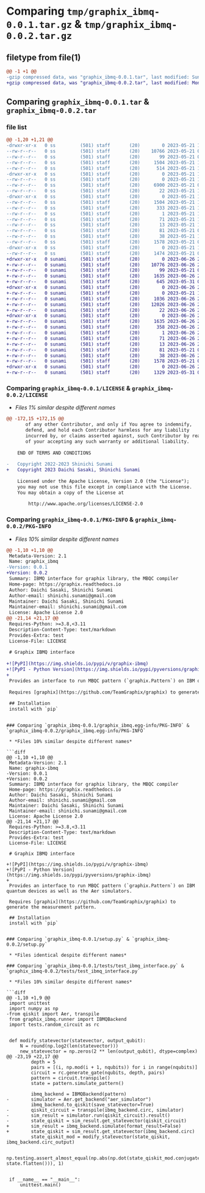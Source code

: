 # Comparing `tmp/graphix_ibmq-0.0.1.tar.gz` & `tmp/graphix_ibmq-0.0.2.tar.gz`

## filetype from file(1)

```diff
@@ -1 +1 @@
-gzip compressed data, was "graphix_ibmq-0.0.1.tar", last modified: Sun May 21 18:37:08 2023, max compression
+gzip compressed data, was "graphix_ibmq-0.0.2.tar", last modified: Mon Jun 26 21:36:57 2023, max compression
```

## Comparing `graphix_ibmq-0.0.1.tar` & `graphix_ibmq-0.0.2.tar`

### file list

```diff
@@ -1,20 +1,21 @@
-drwxr-xr-x   0 ss         (501) staff       (20)        0 2023-05-21 18:37:08.921570 graphix_ibmq-0.0.1/
--rw-r--r--   0 ss         (501) staff       (20)    10766 2023-05-21 09:43:10.000000 graphix_ibmq-0.0.1/LICENSE
--rw-r--r--   0 ss         (501) staff       (20)       99 2023-05-21 09:43:10.000000 graphix_ibmq-0.0.1/MANIFEST.in
--rw-r--r--   0 ss         (501) staff       (20)     1504 2023-05-21 18:37:08.921216 graphix_ibmq-0.0.1/PKG-INFO
--rw-r--r--   0 ss         (501) staff       (20)      514 2023-05-21 18:31:28.000000 graphix_ibmq-0.0.1/README.md
-drwxr-xr-x   0 ss         (501) staff       (20)        0 2023-05-21 18:37:08.915270 graphix_ibmq-0.0.1/graphix_ibmq/
--rw-r--r--   0 ss         (501) staff       (20)        0 2023-05-21 17:10:39.000000 graphix_ibmq-0.0.1/graphix_ibmq/__init__.py
--rw-r--r--   0 ss         (501) staff       (20)     6900 2023-05-21 09:43:10.000000 graphix_ibmq-0.0.1/graphix_ibmq/runner.py
--rw-r--r--   0 ss         (501) staff       (20)       22 2023-05-21 18:28:25.000000 graphix_ibmq-0.0.1/graphix_ibmq/version.py
-drwxr-xr-x   0 ss         (501) staff       (20)        0 2023-05-21 18:37:08.919734 graphix_ibmq-0.0.1/graphix_ibmq.egg-info/
--rw-r--r--   0 ss         (501) staff       (20)     1504 2023-05-21 18:37:08.000000 graphix_ibmq-0.0.1/graphix_ibmq.egg-info/PKG-INFO
--rw-r--r--   0 ss         (501) staff       (20)      333 2023-05-21 18:37:08.000000 graphix_ibmq-0.0.1/graphix_ibmq.egg-info/SOURCES.txt
--rw-r--r--   0 ss         (501) staff       (20)        1 2023-05-21 18:37:08.000000 graphix_ibmq-0.0.1/graphix_ibmq.egg-info/dependency_links.txt
--rw-r--r--   0 ss         (501) staff       (20)       71 2023-05-21 18:37:08.000000 graphix_ibmq-0.0.1/graphix_ibmq.egg-info/requires.txt
--rw-r--r--   0 ss         (501) staff       (20)       13 2023-05-21 18:37:08.000000 graphix_ibmq-0.0.1/graphix_ibmq.egg-info/top_level.txt
--rw-r--r--   0 ss         (501) staff       (20)       81 2023-05-21 09:43:10.000000 graphix_ibmq-0.0.1/pyproject.toml
--rw-r--r--   0 ss         (501) staff       (20)       38 2023-05-21 18:37:08.921744 graphix_ibmq-0.0.1/setup.cfg
--rw-r--r--   0 ss         (501) staff       (20)     1578 2023-05-21 09:43:10.000000 graphix_ibmq-0.0.1/setup.py
-drwxr-xr-x   0 ss         (501) staff       (20)        0 2023-05-21 18:37:08.920308 graphix_ibmq-0.0.1/tests/
--rw-r--r--   0 ss         (501) staff       (20)     1474 2023-05-21 09:43:10.000000 graphix_ibmq-0.0.1/tests/test_ibmq_interface.py
+drwxr-xr-x   0 sunami     (501) staff       (20)        0 2023-06-26 21:36:57.635765 graphix_ibmq-0.0.2/
+-rw-r--r--   0 sunami     (501) staff       (20)    10776 2023-06-26 21:34:58.000000 graphix_ibmq-0.0.2/LICENSE
+-rw-r--r--   0 sunami     (501) staff       (20)       99 2023-05-21 09:43:10.000000 graphix_ibmq-0.0.2/MANIFEST.in
+-rw-r--r--   0 sunami     (501) staff       (20)     1635 2023-06-26 21:36:57.635568 graphix_ibmq-0.0.2/PKG-INFO
+-rw-r--r--   0 sunami     (501) staff       (20)      645 2023-05-31 04:09:56.000000 graphix_ibmq-0.0.2/README.md
+drwxr-xr-x   0 sunami     (501) staff       (20)        0 2023-06-26 21:36:57.634045 graphix_ibmq-0.0.2/graphix_ibmq/
+-rw-r--r--   0 sunami     (501) staff       (20)        0 2023-05-21 17:10:39.000000 graphix_ibmq-0.0.2/graphix_ibmq/__init__.py
+-rw-r--r--   0 sunami     (501) staff       (20)     1036 2023-06-26 21:34:58.000000 graphix_ibmq-0.0.2/graphix_ibmq/clifford.py
+-rw-r--r--   0 sunami     (501) staff       (20)    12026 2023-06-26 21:35:52.000000 graphix_ibmq-0.0.2/graphix_ibmq/runner.py
+-rw-r--r--   0 sunami     (501) staff       (20)       22 2023-06-26 21:35:11.000000 graphix_ibmq-0.0.2/graphix_ibmq/version.py
+drwxr-xr-x   0 sunami     (501) staff       (20)        0 2023-06-26 21:36:57.635130 graphix_ibmq-0.0.2/graphix_ibmq.egg-info/
+-rw-r--r--   0 sunami     (501) staff       (20)     1635 2023-06-26 21:36:57.000000 graphix_ibmq-0.0.2/graphix_ibmq.egg-info/PKG-INFO
+-rw-r--r--   0 sunami     (501) staff       (20)      358 2023-06-26 21:36:57.000000 graphix_ibmq-0.0.2/graphix_ibmq.egg-info/SOURCES.txt
+-rw-r--r--   0 sunami     (501) staff       (20)        1 2023-06-26 21:36:57.000000 graphix_ibmq-0.0.2/graphix_ibmq.egg-info/dependency_links.txt
+-rw-r--r--   0 sunami     (501) staff       (20)       71 2023-06-26 21:36:57.000000 graphix_ibmq-0.0.2/graphix_ibmq.egg-info/requires.txt
+-rw-r--r--   0 sunami     (501) staff       (20)       13 2023-06-26 21:36:57.000000 graphix_ibmq-0.0.2/graphix_ibmq.egg-info/top_level.txt
+-rw-r--r--   0 sunami     (501) staff       (20)       81 2023-05-21 09:43:10.000000 graphix_ibmq-0.0.2/pyproject.toml
+-rw-r--r--   0 sunami     (501) staff       (20)       38 2023-06-26 21:36:57.635832 graphix_ibmq-0.0.2/setup.cfg
+-rw-r--r--   0 sunami     (501) staff       (20)     1578 2023-05-21 09:43:10.000000 graphix_ibmq-0.0.2/setup.py
+drwxr-xr-x   0 sunami     (501) staff       (20)        0 2023-06-26 21:36:57.635306 graphix_ibmq-0.0.2/tests/
+-rw-r--r--   0 sunami     (501) staff       (20)     1329 2023-05-31 04:09:56.000000 graphix_ibmq-0.0.2/tests/test_ibmq_interface.py
```

### Comparing `graphix_ibmq-0.0.1/LICENSE` & `graphix_ibmq-0.0.2/LICENSE`

 * *Files 1% similar despite different names*

```diff
@@ -172,15 +172,15 @@
       of any other Contributor, and only if You agree to indemnify,
       defend, and hold each Contributor harmless for any liability
       incurred by, or claims asserted against, such Contributor by reason
       of your accepting any such warranty or additional liability.
 
    END OF TERMS AND CONDITIONS
 
-   Copyright 2022-2023 Shinichi Sunami
+   Copyright 2023 Daichi Sasaki, Shinichi Sunami
 
    Licensed under the Apache License, Version 2.0 (the "License");
    you may not use this file except in compliance with the License.
    You may obtain a copy of the License at
 
        http://www.apache.org/licenses/LICENSE-2.0
```

### Comparing `graphix_ibmq-0.0.1/PKG-INFO` & `graphix_ibmq-0.0.2/PKG-INFO`

 * *Files 10% similar despite different names*

```diff
@@ -1,10 +1,10 @@
 Metadata-Version: 2.1
 Name: graphix_ibmq
-Version: 0.0.1
+Version: 0.0.2
 Summary: IBMQ interface for graphix library, the MBQC compiler 
 Home-page: https://graphix.readthedocs.io
 Author: Daichi Sasaki, Shinichi Sunami
 Author-email: shinichi.sunami@gmail.com
 Maintainer: Daichi Sasaki, Shinichi Sunami
 Maintainer-email: shinichi.sunami@gmail.com
 License: Apache License 2.0
@@ -21,14 +21,17 @@
 Requires-Python: >=3.8,<3.11
 Description-Content-Type: text/markdown
 Provides-Extra: test
 License-File: LICENSE
 
 # Graphix IBMQ interface
 
+![PyPI](https://img.shields.io/pypi/v/graphix-ibmq)
+![PyPI - Python Version](https://img.shields.io/pypi/pyversions/graphix-ibmq)
+
 Provides an interface to run MBQC pattern (`graphix.Pattern`) on IBM quantum devices as well as the Aer simulators.
 
 Requires [graphix](https://github.com/TeamGraphix/graphix) to generate the measurement pattern.
 
 ## Installation
 install with `pip`
 ```
```

### Comparing `graphix_ibmq-0.0.1/graphix_ibmq.egg-info/PKG-INFO` & `graphix_ibmq-0.0.2/graphix_ibmq.egg-info/PKG-INFO`

 * *Files 10% similar despite different names*

```diff
@@ -1,10 +1,10 @@
 Metadata-Version: 2.1
 Name: graphix-ibmq
-Version: 0.0.1
+Version: 0.0.2
 Summary: IBMQ interface for graphix library, the MBQC compiler 
 Home-page: https://graphix.readthedocs.io
 Author: Daichi Sasaki, Shinichi Sunami
 Author-email: shinichi.sunami@gmail.com
 Maintainer: Daichi Sasaki, Shinichi Sunami
 Maintainer-email: shinichi.sunami@gmail.com
 License: Apache License 2.0
@@ -21,14 +21,17 @@
 Requires-Python: >=3.8,<3.11
 Description-Content-Type: text/markdown
 Provides-Extra: test
 License-File: LICENSE
 
 # Graphix IBMQ interface
 
+![PyPI](https://img.shields.io/pypi/v/graphix-ibmq)
+![PyPI - Python Version](https://img.shields.io/pypi/pyversions/graphix-ibmq)
+
 Provides an interface to run MBQC pattern (`graphix.Pattern`) on IBM quantum devices as well as the Aer simulators.
 
 Requires [graphix](https://github.com/TeamGraphix/graphix) to generate the measurement pattern.
 
 ## Installation
 install with `pip`
 ```
```

### Comparing `graphix_ibmq-0.0.1/setup.py` & `graphix_ibmq-0.0.2/setup.py`

 * *Files identical despite different names*

### Comparing `graphix_ibmq-0.0.1/tests/test_ibmq_interface.py` & `graphix_ibmq-0.0.2/tests/test_ibmq_interface.py`

 * *Files 10% similar despite different names*

```diff
@@ -1,10 +1,9 @@
 import unittest
 import numpy as np
-from qiskit import Aer, transpile
 from graphix_ibmq.runner import IBMQBackend
 import tests.random_circuit as rc
 
 
 def modify_statevector(statevector, output_qubit):
     N = round(np.log2(len(statevector)))
     new_statevector = np.zeros(2 ** len(output_qubit), dtype=complex)
@@ -23,19 +22,17 @@
         depth = 5
         pairs = [(i, np.mod(i + 1, nqubits)) for i in range(nqubits)]
         circuit = rc.generate_gate(nqubits, depth, pairs)
         pattern = circuit.transpile()
         state = pattern.simulate_pattern()
 
         ibmq_backend = IBMQBackend(pattern)
-        simulator = Aer.get_backend("aer_simulator")
         ibmq_backend.to_qiskit(save_statevector=True)
-        qiskit_circuit = transpile(ibmq_backend.circ, simulator)
-        sim_result = simulator.run(qiskit_circuit).result()
-        state_qiskit = sim_result.get_statevector(qiskit_circuit)
+        sim_result = ibmq_backend.simulate(format_result=False)
+        state_qiskit = sim_result.get_statevector(ibmq_backend.circ)
         state_qiskit_mod = modify_statevector(state_qiskit, ibmq_backend.circ_output)
 
         np.testing.assert_almost_equal(np.abs(np.dot(state_qiskit_mod.conjugate(), state.flatten())), 1)
 
 
 if __name__ == "__main__":
     unittest.main()
```

